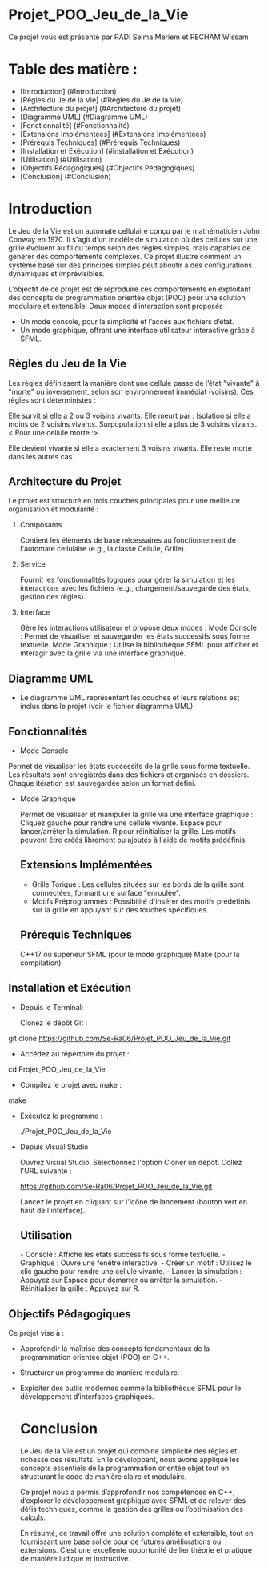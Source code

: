 # Projet_POO_Jeu_de_la_Vie
Ce projet vous est présenté par RADI Selma Meriem et RECHAM Wissam

# Table des matière :
- [Introduction] (#Introduction)
- [Règles du Je de la Vie] (#Règles du Je de la Vie)
- [Architecture du projet] (#Architecture du projet)
- [Diagramme UML] (#Diagramme UML)
- [Fonctionnalité] (#Fonctionnalité)
- [Extensions Implémentées] (#Extensions Implémentées)
- [Prérequis Techniques] (#Prérequis Techniques)
- [Installation et Exécution] (#Installation et Exécution)
- [Utilisation] (#Utilisation)
- [Objectifs Pédagogiques] (#Objectifs Pédagogiques)
- [Conclusion] (#Conclusion)

  
# Introduction
Le Jeu de la Vie est un automate cellulaire conçu par le mathématicien John Conway en 1970. Il s'agit d'un modèle de simulation où des cellules sur une grille évoluent au fil du temps selon des règles simples, mais capables de générer des comportements complexes. Ce projet illustre comment un système basé sur des principes simples peut aboutir à des configurations dynamiques et imprévisibles.

<Objectif du projet>
L’objectif de ce projet est de reproduire ces comportements en exploitant des concepts de programmation orientée objet (POO) pour une solution modulaire et extensible. Deux modes d’interaction sont proposés :

- Un mode console, pour la simplicité et l’accès aux fichiers d’état.
- Un mode graphique, offrant une interface utilisateur interactive grâce à SFML.

## Règles du Jeu de la Vie
Les règles définissent la manière dont une cellule passe de l’état "vivante" à "morte" ou inversement, selon son environnement immédiat (voisins). Ces règles sont déterministes :

   <Pour une cellule vivante :>

Elle survit si elle a 2 ou 3 voisins vivants.
Elle meurt par :
Isolation si elle a moins de 2 voisins vivants.
Surpopulation si elle a plus de 3 voisins vivants.
  < Pour une cellule morte :>

Elle devient vivante si elle a exactement 3 voisins vivants.
Elle reste morte dans les autres cas.

## Architecture du Projet


Le projet est structuré en trois couches principales pour une meilleure organisation et modularité :
1. Composants

    Contient les éléments de base nécessaires au fonctionnement de l'automate cellulaire (e.g., la classe Cellule, Grille).

2. Service

    Fournit les fonctionnalités logiques pour gérer la simulation et les interactions avec les fichiers (e.g., chargement/sauvegarde des états, gestion des règles).

3. Interface

    Gère les interactions utilisateur et propose deux modes :
        Mode Console : Permet de visualiser et sauvegarder les états successifs sous forme textuelle.
        Mode Graphique : Utilise la bibliothèque SFML pour afficher et interagir avec la grille via une interface graphique.

## Diagramme UML

- Le diagramme UML représentant les couches et leurs relations est inclus dans le projet (voir le fichier diagramme UML).
## Fonctionnalités
- Mode Console

Permet de visualiser les états successifs de la grille sous forme textuelle.
Les résultats sont enregistrés dans des fichiers et organisés en dossiers.
Chaque itération est sauvegardée selon un format défini.

- Mode Graphique

    Permet de visualiser et manipuler la grille via une interface graphique :
    Cliquez gauche pour rendre une cellule vivante.
    Espace pour lancer/arrêter la simulation.
    R pour réinitialiser la grille.
    Les motifs peuvent être créés librement ou ajoutés à l'aide de motifs prédéfinis.

  ## Extensions Implémentées

    - Grille Torique : Les cellules situées sur les bords de la grille sont connectées, formant une surface "enroulée".
    - Motifs Préprogrammés : Possibilité d'insérer des motifs prédéfinis sur la grille en appuyant sur des touches spécifiques.

  ## Prérequis Techniques

    C++17 ou supérieur
    SFML (pour le mode graphique)
    Make (pour la compilation)

## Installation et Exécution
- Depuis le Terminal:

    Clonez le dépôt Git :

git clone https://github.com/Se-Ra06/Projet_POO_Jeu_de_la_Vie.git

- Accédez au répertoire du projet :

cd Projet_POO_Jeu_de_la_Vie

- Compilez le projet avec make :

make

- Exécutez le programme :

    ./Projet_POO_Jeu_de_la_Vie

- Depuis Visual Studio

    Ouvrez Visual Studio.
    Sélectionnez l'option Cloner un dépôt.
    Collez l'URL suivante :

    https://github.com/Se-Ra06/Projet_POO_Jeu_de_la_Vie.git

    Lancez le projet en cliquant sur l'icône de lancement (bouton vert en haut de l'interface).

  ## Utilisation
    <Choix du Mode :>
        - Console : Affiche les états successifs sous forme textuelle.
        - Graphique : Ouvre une fenêtre interactive.
    <Mode Graphique :>
        - Créer un motif :
            Utilisez le clic gauche pour rendre une cellule vivante.
        - Lancer la simulation :
            Appuyez sur Espace pour démarrer ou arrêter la simulation.
      - Réinitialiser la grille :
            Appuyez sur R.

## Objectifs Pédagogiques

Ce projet vise à :

- Approfondir la maîtrise des concepts fondamentaux de la programmation orientée objet (POO) en C++.
- Structurer un programme de manière modulaire.
- Exploiter des outils modernes comme la bibliothèque SFML pour le développement d’interfaces graphiques.


  # Conclusion
  Le Jeu de la Vie est un projet qui combine simplicité des règles et richesse des résultats. En le développant, nous avons appliqué les concepts essentiels de la 
  programmation orientée objet tout en structurant le code de manière claire et modulaire.

  Ce projet nous a permis d’approfondir nos compétences en C++, d’explorer le développement graphique avec SFML et de relever des défis techniques, comme la 
  gestion des grilles ou l’optimisation des calculs.

  En résumé, ce travail offre une solution complète et extensible, tout en fournissant une base solide pour de futures améliorations ou extensions. C’est une 
  excellente opportunité de lier théorie et pratique de manière ludique et instructive.
